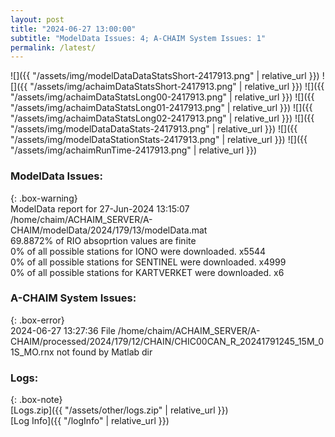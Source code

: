 ```yaml
---
layout: post
title: "2024-06-27 13:00:00"
subtitle: "ModelData Issues: 4; A-CHAIM System Issues: 1"
permalink: /latest/
---
```


![]({{ "/assets/img/modelDataDataStatsShort-2417913.png" | relative_url }})
![]({{ "/assets/img/achaimDataStatsShort-2417913.png" | relative_url }})
![]({{ "/assets/img/achaimDataStatsLong00-2417913.png" | relative_url }})
![]({{ "/assets/img/achaimDataStatsLong01-2417913.png" | relative_url }})
![]({{ "/assets/img/achaimDataStatsLong02-2417913.png" | relative_url }})
![]({{ "/assets/img/modelDataDataStats-2417913.png" | relative_url }})
![]({{ "/assets/img/modelDataStationStats-2417913.png" | relative_url }})
![]({{ "/assets/img/achaimRunTime-2417913.png" | relative_url }})


### ModelData Issues:  
  
{: .box-warning}  
 ModelData report for 27-Jun-2024 13:15:07   
 /home/chaim/ACHAIM_SERVER/A-CHAIM/modelData/2024/179/13/modelData.mat   
 69.8872% of RIO absoprtion values are finite   
 0% of all possible stations for IONO were downloaded. x5544   
 0% of all possible stations for SENTINEL were downloaded. x4999   
 0% of all possible stations for KARTVERKET were downloaded. x6   
  
### A-CHAIM System Issues:  
  
{: .box-error}  
2024-06-27 13:27:36 File /home/chaim/ACHAIM_SERVER/A-CHAIM/processed/2024/179/12/CHAIN/CHIC00CAN_R_20241791245_15M_01S_MO.rnx not found by Matlab dir  

### Logs:  
  
{: .box-note}  
[Logs.zip]({{ "/assets/other/logs.zip" | relative_url }})  
[Log Info]({{ "/logInfo" | relative_url }})  
